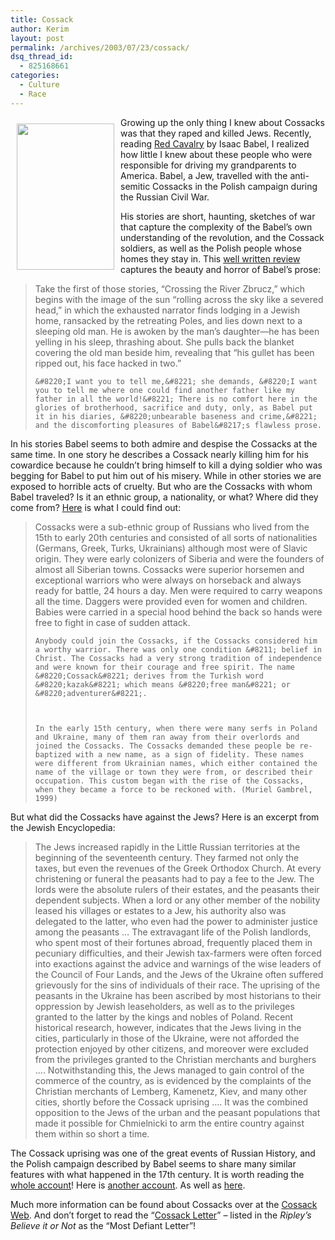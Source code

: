 ```yaml
---
title: Cossack
author: Kerim
layout: post
permalink: /archives/2003/07/23/cossack/
dsq_thread_id:
  - 825168661
categories:
  - Culture
  - Race
---
```

<img src="http://test.oxus.net/images/032423.jpg" height="234" width="156" align="left" border="0" hspace="10" vspace="10" /> Growing up the only thing I knew about Cossacks was that they raped and killed Jews. Recently, reading <a href="http://www.amazon.com/exec/obidos/tg/detail/-/0393324230/qid=1058992613/" onclick="_gaq.push(['_trackEvent', 'outbound-article', 'http://www.amazon.com/exec/obidos/tg/detail/-/0393324230/qid=1058992613/', 'Red Cavalry']);" >Red Cavalry</a> by Isaac Babel, I realized how little I knew about these people who were responsible for driving my grandparents to America. Babel, a Jew, travelled with the anti-semitic Cossacks in the Polish campaign during the Russian Civil War.

His stories are short, haunting, sketches of war that capture the complexity of the Babel&#8217;s own understanding of the revolution, and the Cossack soldiers, as well as the Polish people whose homes they stay in. This <a href="http://www.inthesetimes.com/issue/26/04/culture2.shtml" onclick="_gaq.push(['_trackEvent', 'outbound-article', 'http://www.inthesetimes.com/issue/26/04/culture2.shtml', 'well written review']);" >well written review</a> captures the beauty and horror of Babel&#8217;s prose:


>   Take the first of those stories, &#8220;Crossing the River Zbrucz,&#8221; which begins with the image of the sun &#8220;rolling across the sky like a severed head,&#8221; in which the exhausted narrator finds lodging in a Jewish home, ransacked by the retreating Poles, and lies down next to a sleeping old man. He is awoken by the man&#8217;s daughter&#8212;he has been yelling in his sleep, thrashing about. She pulls back the blanket covering the old man beside him, revealing that &#8220;his gullet has been ripped out, his face hacked in two.&#8221; 
>   
>   
>     &#8220;I want you to tell me,&#8221; she demands, &#8220;I want you to tell me where one could find another father like my father in all the world!&#8221; There is no comfort here in the glories of brotherhood, sacrifice and duty, only, as Babel put it in his diaries, &#8220;unbearable baseness and crime,&#8221; and the discomforting pleasures of Babel&#8217;s flawless prose.
>   


<!--more-->

  
In his stories Babel seems to both admire and despise the Cossacks at the same time. In one story he describes a Cossack nearly killing him for his cowardice because he couldn&#8217;t bring himself to kill a dying soldier who was begging for Babel to put him out of his misery. While in other stories we are exposed to horrible acts of cruelty. But who are the Cossacks with whom Babel traveled? Is it an ethnic group, a nationality, or what? Where did they come from? <a href="http://dmoz.org/profiles/cossack.html" onclick="_gaq.push(['_trackEvent', 'outbound-article', 'http://dmoz.org/profiles/cossack.html', 'Here']);" >Here</a> is what I could find out:


>   Cossacks were a sub-ethnic group of Russians who lived from the 15th to early 20th centuries and consisted of all sorts of nationalities (Germans, Greek, Turks, Ukrainians) although most were of Slavic origin. They were early colonizers of Siberia and were the founders of almost all Siberian towns. Cossacks were superior horsemen and exceptional warriors who were always on horseback and always ready for battle, 24 hours a day. Men were required to carry weapons all the time. Daggers were provided even for women and children. Babies were carried in a special hood behind the back so hands were free to fight in case of sudden attack. 
>   
>   
>     Anybody could join the Cossacks, if the Cossacks considered him a worthy warrior. There was only one condition &#8211; belief in Christ. The Cossacks had a very strong tradition of independence and were known for their courage and free spirit. The name &#8220;Cossack&#8221; derives from the Turkish word &#8220;kazak&#8221; which means &#8220;free man&#8221; or &#8220;adventurer&#8221;.
>   
>   
>   
>     In the early 15th century, when there were many serfs in Poland and Ukraine, many of them ran away from their overlords and joined the Cossacks. The Cossacks demanded these people be re-baptized with a new name, as a sign of fidelity. These names were different from Ukrainian names, which either contained the name of the village or town they were from, or described their occupation. This custom began with the rise of the Cossacks, when they became a force to be reckoned with. (Muriel Gambrel, 1999)
>   


But what did the Cossacks have against the Jews? Here is an excerpt from the Jewish Encyclopedia:


>   The Jews increased rapidly in the Little Russian territories at the beginning of the seventeenth century. They farmed not only the taxes, but even the revenues of the Greek Orthodox Church. At every christening or funeral the peasants had to pay a fee to the Jew. The lords were the absolute rulers of their estates, and the peasants their dependent subjects. When a lord or any other member of the nobility leased his villages or estates to a Jew, his authority also was delegated to the latter, who even had the power to administer justice among the peasants &#8230; The extravagant life of the Polish landlords, who spent most of their fortunes abroad, frequently placed them in pecuniary difficulties, and their Jewish tax-farmers were often forced into exactions against the advice and warnings of the wise leaders of the Council of Four Lands, and the Jews of the Ukraine often suffered grievously for the sins of individuals of their race. The uprising of the peasants in the Ukraine has been ascribed by most historians to their oppression by Jewish leaseholders, as well as to the privileges granted to the latter by the kings and nobles of Poland. Recent historical research, however, indicates that the Jews living in the cities, particularly in those of the Ukraine, were not afforded the protection enjoyed by other citizens, and moreover were excluded from the privileges granted to the Christian merchants and burghers &#8230;. Notwithstanding this, the Jews managed to gain control of the commerce of the country, as is evidenced by the complaints of the Christian merchants of Lemberg, Kamenetz, Kiev, and many other cities, shortly before the Cossack uprising &#8230;. It was the combined opposition to the Jews of the urban and the peasant populations that made it possible for Chmielnicki to arm the entire country against them within so short a time.


The Cossack uprising was one of the great events of Russian History, and the Polish campaign described by Babel seems to share many similar features with what happened in the 17th century. It is worth reading the <a href="http://www.jewishencyclopedia.com/view.jsp?artid=808&#38;letter=C" onclick="_gaq.push(['_trackEvent', 'outbound-article', 'http://www.jewishencyclopedia.com/view.jsp?artid=808&letter=C', 'whole account']);" >whole account</a>! Here is <a href="http://www.zum.de/whkmla/military/17cen/cossackreb.html" onclick="_gaq.push(['_trackEvent', 'outbound-article', 'http://www.zum.de/whkmla/military/17cen/cossackreb.html', 'another account']);" >another account</a>. As well as <a href="http://freepages.history.rootsweb.com/~koby/political/chapter_12/12cossackwar.html" onclick="_gaq.push(['_trackEvent', 'outbound-article', 'http://freepages.history.rootsweb.com/~koby/political/chapter_12/12cossackwar.html', 'here']);" >here</a>.

Much more information can be found about Cossacks over at the <a href="http://www.cossackweb.com/cossacks/cossacks.htm" onclick="_gaq.push(['_trackEvent', 'outbound-article', 'http://www.cossackweb.com/cossacks/cossacks.htm', 'Cossack Web']);" >Cossack Web</a>. And don&#8217;t forget to read the &#8220;<a href="http://www.infoukes.com/history/cossack_letter/" onclick="_gaq.push(['_trackEvent', 'outbound-article', 'http://www.infoukes.com/history/cossack_letter/', 'Cossack Letter']);" >Cossack Letter</a>&#8221; &#8211; listed in the *Ripley&#8217;s Believe it or Not* as the &#8220;Most Defiant Letter&#8221;!

